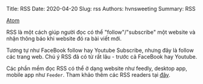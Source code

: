 Title: RSS
Date: 2020-04-20
Slug: rss
Authors: hvnsweeting
Summary: RSS

[Atom](https://pp.pymi.vn/feeds/all.atom.xml)

RSS là một cách giúp người đọc có thể "follow"/"subscribe" một
website và nhận thông báo khi website đó ra bài viết mới.

Tương tự như FaceBook follow hay Youtube Subscribe, nhưng đây là follow
các trang web. Chú ý RSS đã có từ rất lâu - trước cả FaceBook hay Youtube.

Các phần mềm đọc RSS có thể ở dạng website như feedly, desktop app, mobile app như `Feeder`. Tham khảo thêm các RSS readers tại [đây](https://zapier.com/blog/best-rss-feed-reader-apps/).
